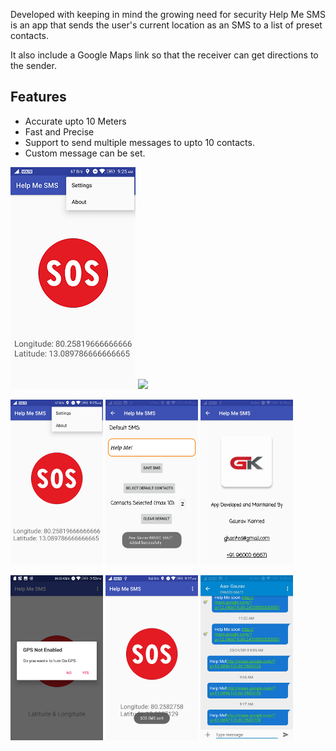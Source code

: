 
Developed with keeping in mind the growing need for security Help Me SMS is an app that sends the user's current location as an SMS to a list of preset contacts. 

It also include a Google Maps link so that the receiver can get directions to the sender.

## Features
- Accurate upto 10 Meters
- Fast and Precise
- Support to send multiple messages to upto 10 contacts.
- Custom message can be set.


![smiley](/Screenshots/SPNG.png)
<img src="https://github.com/GauravKanted/Help-Me-SMS/blob/master/Screenshots/SPNG.jpeg" width="250px">


<a><img src="https://github.com/GauravKanted/Help-Me-SMS/blob/master/Screenshots/SS1.jpeg" width="148">   <img src="https://github.com/GauravKanted/Help-Me-SMS/blob/master/Screenshots/SS2.jpeg" width="148">        <img src="https://github.com/GauravKanted/Help-Me-SMS/blob/master/Screenshots/SS3.jpeg" width="148"></a>

<img src="https://github.com/GauravKanted/Help-Me-SMS/blob/master/Screenshots/SS4.jpeg" width="148">   <img src="https://github.com/GauravKanted/Help-Me-SMS/blob/master/Screenshots/SS5.jpeg" width="148">        <img src="https://github.com/GauravKanted/Help-Me-SMS/blob/master/Screenshots/SS6.jpeg" width="148">


